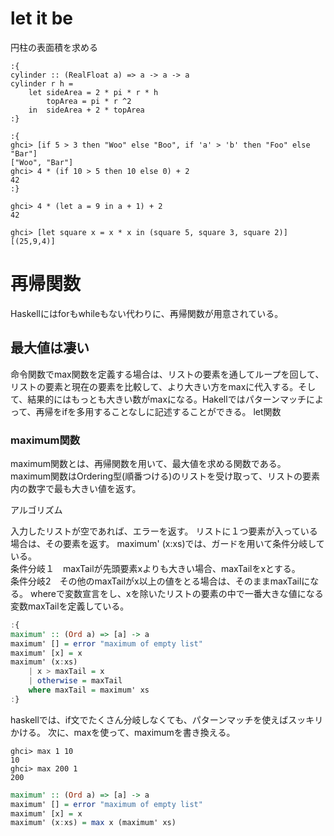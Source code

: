 # let it be 

円柱の表面積を求める

```
:{
cylinder :: (RealFloat a) => a -> a -> a  
cylinder r h = 
    let sideArea = 2 * pi * r * h  
        topArea = pi * r ^2  
    in  sideArea + 2 * topArea  
:}
```

```
:{
ghci> [if 5 > 3 then "Woo" else "Boo", if 'a' > 'b' then "Foo" else "Bar"]  
["Woo", "Bar"]  
ghci> 4 * (if 10 > 5 then 10 else 0) + 2  
42  
:}

```

```
ghci> 4 * (let a = 9 in a + 1) + 2  
42  
```

```
ghci> [let square x = x * x in (square 5, square 3, square 2)]  
[(25,9,4)]  
```

# 再帰関数

Haskellにはforもwhileもない代わりに、再帰関数が用意されている。

## 最大値は凄い

命令関数でmax関数を定義する場合は、リストの要素を通してループを回して、リストの要素と現在の要素を比較して、より大きい方をmaxに代入する。そして、結果的にはもっとも大きい数がmaxになる。Hakellではパターンマッチによって、再帰をifを多用することなしに記述することができる。
let関数

### maximum関数

maximum関数とは、再帰関数を用いて、最大値を求める関数である。
maximum関数はOrdering型(順番つける)のリストを受け取って、リストの要素内の数字で最も大きい値を返す。


アルゴリズム

入力したリストが空であれば、エラーを返す。
リストに１つ要素が入っている場合は、その要素を返す。
maximum' (x:xs)では、ガードを用いて条件分岐している。
<br>
条件分岐１　maxTailが先頭要素xよりも大きい場合、maxTailをxとする。
<br>
条件分岐2　その他のmaxTailがx以上の値をとる場合は、そのままmaxTailになる。
whereで変数宣言をし、xを除いたリストの要素の中で一番大きな値になる変数maxTailを定義している。

```haskell:maximun'.hs
:{
maximum' :: (Ord a) => [a] -> a  
maximum' [] = error "maximum of empty list"  
maximum' [x] = x  
maximum' (x:xs)   
    | x > maxTail = x  
    | otherwise = maxTail  
    where maxTail = maximum' xs  
:}
```
haskellでは、if文でたくさん分岐しなくても、パターンマッチを使えばスッキリかける。
次に、maxを使って、maximumを書き換える。
```
ghci> max 1 10
10
ghci> max 200 1
200
```

```haskell:maximun'.hs
maximum' :: (Ord a) => [a] -> a  
maximum' [] = error "maximum of empty list"  
maximum' [x] = x  
maximum' (x:xs) = max x (maximum' xs)  
```




